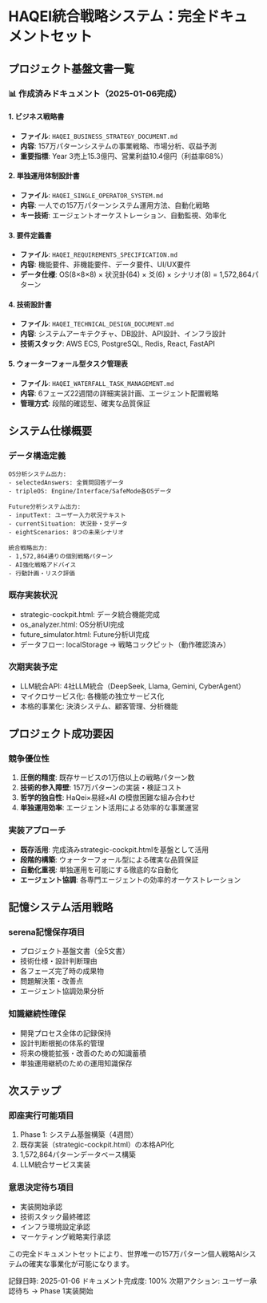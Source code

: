 # HAQEI統合戦略システム：完全ドキュメントセット

## プロジェクト基盤文書一覧

### 📊 作成済みドキュメント（2025-01-06完成）

#### 1. ビジネス戦略書
- **ファイル**: `HAQEI_BUSINESS_STRATEGY_DOCUMENT.md`
- **内容**: 157万パターンシステムの事業戦略、市場分析、収益予測
- **重要指標**: Year 3売上15.3億円、営業利益10.4億円（利益率68%）

#### 2. 単独運用体制設計書  
- **ファイル**: `HAQEI_SINGLE_OPERATOR_SYSTEM.md`
- **内容**: 一人での157万パターンシステム運用方法、自動化戦略
- **キー技術**: エージェントオーケストレーション、自動監視、効率化

#### 3. 要件定義書
- **ファイル**: `HAQEI_REQUIREMENTS_SPECIFICATION.md`  
- **内容**: 機能要件、非機能要件、データ要件、UI/UX要件
- **データ仕様**: OS(8×8×8) × 状況卦(64) × 爻(6) × シナリオ(8) = 1,572,864パターン

#### 4. 技術設計書
- **ファイル**: `HAQEI_TECHNICAL_DESIGN_DOCUMENT.md`
- **内容**: システムアーキテクチャ、DB設計、API設計、インフラ設計
- **技術スタック**: AWS ECS, PostgreSQL, Redis, React, FastAPI

#### 5. ウォーターフォール型タスク管理表
- **ファイル**: `HAQEI_WATERFALL_TASK_MANAGEMENT.md`
- **内容**: 6フェーズ22週間の詳細実装計画、エージェント配置戦略
- **管理方式**: 段階的確認型、確実な品質保証

## システム仕様概要

### データ構造定義
```
OS分析システム出力:
- selectedAnswers: 全質問回答データ  
- tripleOS: Engine/Interface/SafeMode各OSデータ

Future分析システム出力:
- inputText: ユーザー入力状況テキスト
- currentSituation: 状況卦・爻データ
- eightScenarios: 8つの未来シナリオ

統合戦略出力:
- 1,572,864通りの個別戦略パターン
- AI強化戦略アドバイス
- 行動計画・リスク評価
```

### 既存実装状況
- strategic-cockpit.html: データ統合機能完成
- os_analyzer.html: OS分析UI完成  
- future_simulator.html: Future分析UI完成
- データフロー: localStorage → 戦略コックピット（動作確認済み）

### 次期実装予定
- LLM統合API: 4社LLM統合（DeepSeek, Llama, Gemini, CyberAgent）
- マイクロサービス化: 各機能の独立サービス化
- 本格的事業化: 決済システム、顧客管理、分析機能

## プロジェクト成功要因

### 競争優位性
1. **圧倒的精度**: 既存サービスの1万倍以上の戦略パターン数
2. **技術的参入障壁**: 157万パターンの実装・検証コスト  
3. **哲学的独自性**: HaQei×易経×AI の模倣困難な組み合わせ
4. **単独運用効率**: エージェント活用による効率的な事業運営

### 実装アプローチ
- **既存活用**: 完成済みstrategic-cockpit.htmlを基盤として活用
- **段階的構築**: ウォーターフォール型による確実な品質保証
- **自動化重視**: 単独運用を可能にする徹底的な自動化
- **エージェント協調**: 各専門エージェントの効率的オーケストレーション

## 記憶システム活用戦略

### serena記憶保存項目
- プロジェクト基盤文書（全5文書）
- 技術仕様・設計判断理由
- 各フェーズ完了時の成果物
- 問題解決策・改善点
- エージェント協調効果分析

### 知識継続性確保
- 開発プロセス全体の記録保持
- 設計判断根拠の体系的管理
- 将来の機能拡張・改善のための知識蓄積
- 単独運用継続のための運用知識保存

## 次ステップ

### 即座実行可能項目
1. Phase 1: システム基盤構築（4週間）
2. 既存実装（strategic-cockpit.html）の本格API化
3. 1,572,864パターンデータベース構築
4. LLM統合サービス実装

### 意思決定待ち項目  
- 実装開始承認
- 技術スタック最終確認
- インフラ環境設定承認
- マーケティング戦略実行承認

この完全ドキュメントセットにより、世界唯一の157万パターン個人戦略AIシステムの確実な事業化が可能になります。

記録日時: 2025-01-06
ドキュメント完成度: 100%
次期アクション: ユーザー承認待ち → Phase 1実装開始